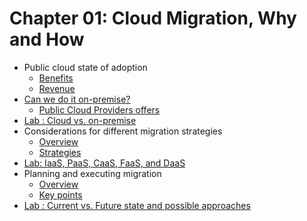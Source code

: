 # Chapter 01: Cloud Migration, Why and How

* Public cloud state of adoption
  * [Benefits](./PublicCloudBenefits.md)
  * [Revenue](./PublicCloudRevenue.md)
* [Can we do it on-premise?](./CanWeDoItOnPremise.md)
  * [Public Cloud Providers offers](./PublicCloudProvidersOffers.md)
* [Lab : Cloud vs. on-premise](./LabCloudVsOnPremise.md)
* Considerations for different migration strategies
  * [Overview](./CloudMigrationOverview.md)
  * [Strategies](./CloudMigrationStrategies.md)
* [Lab: IaaS, PaaS, CaaS, FaaS, and DaaS](./LabStarAsAService.md)
* Planning and executing migration
  * [Overview](./PlanningAndExecutingMigrationOverview.md)
  * [Key points](./PlanningAndExecutingMigrationKeyPoints.md)
* [Lab : Current vs. Future state and possible approaches](./LabCurrentVsFutureState.md)